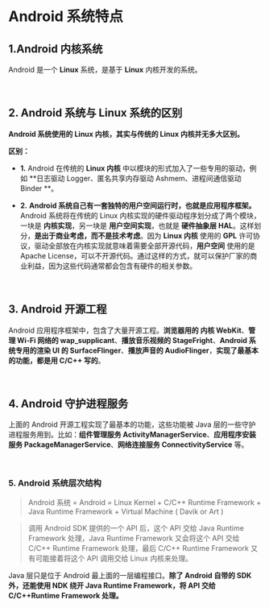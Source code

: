 Android 系统特点
==

## 1.Android 内核系统

Android 是一个 **Linux** 系统，是基于 **Linux** 内核开发的系统。

<br/>

## 2. Android 系统与 Linux 系统的区别

**Android 系统使用的 Linux 内核，其实与传统的 Linux 内核并无多大区别。**

**区别：**

- **1.** Android 在传统的 **Linux 内核** 中以模块的形式加入了一些专用的驱动，例如 **日志驱动 Logger、匿名共享内存驱动 Ashmem、进程间通信驱动 Binder **。

- **2.** **Android 系统自己有一套独特的用户空间运行时，也就是应用程序框架。** Android 系统将在传统的 Linux 内核实现的硬件驱动程序划分成了两个模块，一块是 **内核实现**，另一块是 **用户空间实现**，也就是 **硬件抽象层 HAL**。这样划分，**是出于商业考虑，而不是技术考虑**。因为 **Linux 内核** 使用的 **GPL** 许可协议，驱动全部放在内核实现就意味着需要全部开源代码，**用户空间** 使用的是 Apache License，可以不开源代码。通过这样的方式，就可以保护厂家的商业利益，因为这些代码通常都会包含有硬件的相关参数。

<br/>

## 3. Android 开源工程

Android 应用程序框架中，包含了大量开源工程。**浏览器用的 内核 WebKit**、**管理 Wi-Fi 网络的 wap_supplicant**、**播放音乐视频的 StageFright**、**Android 系统专用的渲染 UI 的 SurfaceFlinger**、**播放声音的 AudioFlinger**，**实现了最基本的功能，都是用 C/C++ 写的**。

<br/>

## 4. Android 守护进程服务

上面的 Android 开源工程实现了最基本的功能，这些功能被 Java 层的一些守护进程服务用到。比如：**组件管理服务 ActivityManagerService**、**应用程序安装服务 PackageManagerService**、**网络连接服务 ConnectivityService** 等。

<br/>

### 5. Android 系统层次结构

>Android 系统 = Android = Linux Kernel + C/C++ Runtime Framework + Java Runtime Framework + Virtual Machine ( Davik or Art )

>调用 Android SDK 提供的一个 API 后，这个 API 交给 Java Runtime Framework 处理，Java Runtime Framework 又会将这个 API 交给 C/C++ Runtime Framework 处理，最后 C/C++ Runtime Framework 又有可能接着将这个 API 调用交给 Linux 内核来处理。

Java 层只是位于 Android 最上面的一层编程接口。**除了 Android 自带的 SDK 外，还能使用 NDK 绕开 Java Runtime Framework，将 API 交给 C/C++Runtime Framework 处理。**

<br/>
